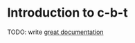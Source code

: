 # Introduction to c-b-t

TODO: write [great documentation](http://jacobian.org/writing/what-to-write/)
